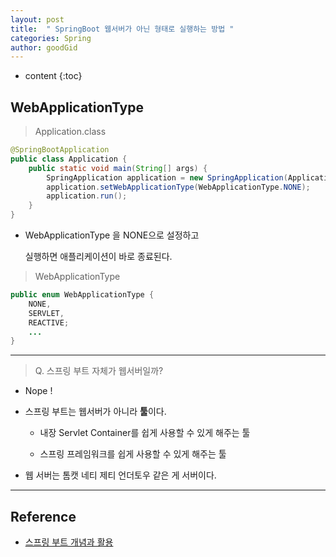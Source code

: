 ```yaml
---
layout: post
title:  " SpringBoot 웹서버가 아닌 형태로 실행하는 방법 "
categories: Spring
author: goodGid
---
```

* content
{:toc}

## WebApplicationType

> Application.class

``` java
@SpringBootApplication
public class Application {
    public static void main(String[] args) {
        SpringApplication application = new SpringApplication(Application.class);
        application.setWebApplicationType(WebApplicationType.NONE);
        application.run();
    }
}
```

* WebApplicationType 을 NONE으로 설정하고

  실행하면 애플리케이션이 바로 종료된다.

> WebApplicationType

``` java
public enum WebApplicationType {
    NONE,
    SERVLET,
    REACTIVE;
    ...
}
```




---

> Q. 스프링 부트 자체가 웹서버일까?

* Nope !

* 스프링 부트는 웹서버가 아니라 **툴**이다.

  - 내장 Servlet Container를 쉽게 사용할 수 있게 해주는 툴
  
  - 스프링 프레임워크를 쉽게 사용할 수 있게 해주는 툴

* 웹 서버는 톰캣 네티 제티 언더토우 같은 게 서버이다.


---

## Reference

* [스프링 부트 개념과 활용](https://www.inflearn.com/course/%EC%8A%A4%ED%94%84%EB%A7%81%EB%B6%80%ED%8A%B8)